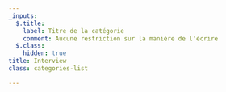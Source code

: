 ```yaml
---
_inputs:
  $.title:
    label: Titre de la catégorie
    comment: Aucune restriction sur la manière de l'écrire
  $.class:
    hidden: true
title: Interview
class: categories-list

---
```

